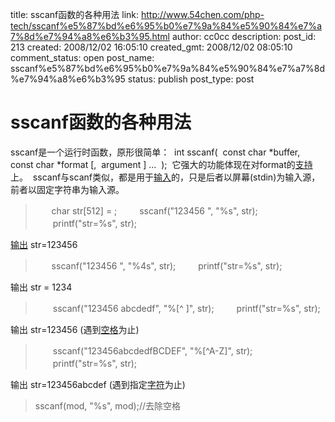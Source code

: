 title: sscanf函数的各种用法
link: http://www.54chen.com/php-tech/sscanf%e5%87%bd%e6%95%b0%e7%9a%84%e5%90%84%e7%a7%8d%e7%94%a8%e6%b3%95.html
author: cc0cc
description: 
post_id: 213
created: 2008/12/02 16:05:10
created_gmt: 2008/12/02 08:05:10
comment_status: open
post_name: sscanf%e5%87%bd%e6%95%b0%e7%9a%84%e5%90%84%e7%a7%8d%e7%94%a8%e6%b3%95
status: publish
post_type: post

# sscanf函数的各种用法

sscanf是一个运行时函数，原形很简单：  int sscanf(  const char *buffer,  const char *format [,  argument ] ...  );  它强大的功能体现在对format的[支持](/c/132)上。  sscanf与scanf类似，都是用于[输入](http://www.54chen.com/c/75)的，只是后者以屏幕(stdin)为输入源，前者以固定字符串为输入源。  

> 　   char str[512] = ;  　　sscanf("123456 ", "%s", str);  　　printf("str=%s", str);

[输出](/c/61) str=123456 

> 　   sscanf("123456 ", "%4s", str);  　　printf("str=%s", str);

输出 str = 1234 

> 　　sscanf("123456 abcdedf", "%[^ ]", str);  　　printf("str=%s", str);

输出 str=123456 (遇到[空格](/c/22)为止) 

> 　　sscanf("123456abcdedfBCDEF", "%[^A-Z]", str);  　　printf("str=%s", str);

输出 str=123456abcdef (遇到指定[字符](/c/22)为止) 

> sscanf(mod, "%s", mod);//去除空格